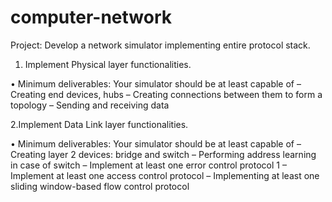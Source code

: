 # computer-network
Project: Develop a network simulator implementing entire protocol stack.

1. Implement Physical layer functionalities.
   
• Minimum deliverables: Your simulator should be at least capable of – Creating end devices, hubs – Creating connections between them to form a topology – Sending and receiving data

2.Implement Data Link layer functionalities.

• Minimum deliverables: Your simulator should be at least capable of – Creating layer 2 devices: bridge and switch – Performing address learning in case of switch – Implement at least one error control protocol 1 – Implement at least one access control protocol – Implementing at least one sliding window-based flow control protocol
